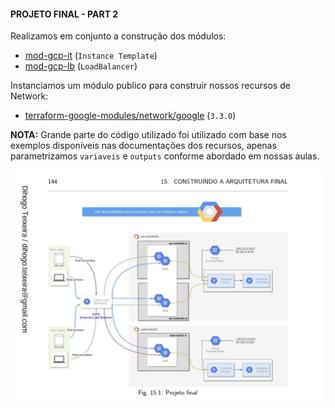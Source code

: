 #### PROJETO FINAL - PART 2

Realizamos em conjunto a construção dos módulos:

- [mod-gcp-it](https://registry.terraform.io/providers/hashicorp/google/latest/docs/resources/compute_instance_template) (`Instance Template`)
- [mod-gcp-lb](https://registry.terraform.io/providers/hashicorp/google/latest/docs/resources/compute_global_forwarding_rule) (`LoadBalancer`)

Instanciamos um módulo publico para construir nossos recursos de Network:

- [terraform-google-modules/network/google](https://registry.terraform.io/modules/terraform-google-modules/network/google/latest) (`3.3.0`)

**NOTA:** Grande parte do código utilizado foi utilizado com base nos exemplos disponíveis nas documentações dos recursos, apenas parametrizamos  `variaveis` e `outputs` conforme abordado em nossas aulas.

![projeto_final](../LINKS/img/projeto_final.png)